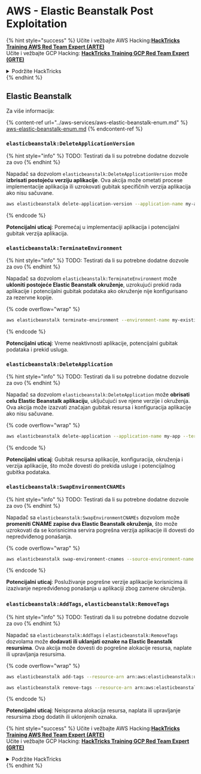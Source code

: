 # AWS - Elastic Beanstalk Post Exploitation

{% hint style="success" %}
Učite i vežbajte AWS Hacking:<img src="../../../.gitbook/assets/image (1) (1) (1) (1).png" alt="" data-size="line">[**HackTricks Training AWS Red Team Expert (ARTE)**](https://training.hacktricks.xyz/courses/arte)<img src="../../../.gitbook/assets/image (1) (1) (1) (1).png" alt="" data-size="line">\
Učite i vežbajte GCP Hacking: <img src="../../../.gitbook/assets/image (2) (1).png" alt="" data-size="line">[**HackTricks Training GCP Red Team Expert (GRTE)**<img src="../../../.gitbook/assets/image (2) (1).png" alt="" data-size="line">](https://training.hacktricks.xyz/courses/grte)

<details>

<summary>Podržite HackTricks</summary>

* Proverite [**planove pretplate**](https://github.com/sponsors/carlospolop)!
* **Pridružite se** 💬 [**Discord grupi**](https://discord.gg/hRep4RUj7f) ili [**telegram grupi**](https://t.me/peass) ili **pratite** nas na **Twitteru** 🐦 [**@hacktricks\_live**](https://twitter.com/hacktricks_live)**.**
* **Podelite hakerske trikove slanjem PR-ova na** [**HackTricks**](https://github.com/carlospolop/hacktricks) i [**HackTricks Cloud**](https://github.com/carlospolop/hacktricks-cloud) github repozitorijume.

</details>
{% endhint %}

## Elastic Beanstalk

Za više informacija:

{% content-ref url="../aws-services/aws-elastic-beanstalk-enum.md" %}
[aws-elastic-beanstalk-enum.md](../aws-services/aws-elastic-beanstalk-enum.md)
{% endcontent-ref %}

### `elasticbeanstalk:DeleteApplicationVersion`

{% hint style="info" %}
TODO: Testirati da li su potrebne dodatne dozvole za ovo
{% endhint %}

Napadač sa dozvolom `elasticbeanstalk:DeleteApplicationVersion` može **izbrisati postojeću verziju aplikacije**. Ova akcija može ometati procese implementacije aplikacija ili uzrokovati gubitak specifičnih verzija aplikacija ako nisu sačuvane.
```bash
aws elasticbeanstalk delete-application-version --application-name my-app --version-label my-version
```
{% endcode %}

**Potencijalni uticaj**: Poremećaj u implementaciji aplikacija i potencijalni gubitak verzija aplikacija.

### `elasticbeanstalk:TerminateEnvironment`

{% hint style="info" %}
TODO: Testirati da li su potrebne dodatne dozvole za ovo
{% endhint %}

Napadač sa dozvolom `elasticbeanstalk:TerminateEnvironment` može **ukloniti postojeće Elastic Beanstalk okruženje**, uzrokujući prekid rada aplikacije i potencijalni gubitak podataka ako okruženje nije konfigurisano za rezervne kopije.

{% code overflow="wrap" %}
```bash
aws elasticbeanstalk terminate-environment --environment-name my-existing-env
```
{% endcode %}

**Potencijalni uticaj**: Vreme neaktivnosti aplikacije, potencijalni gubitak podataka i prekid usluga.

### `elasticbeanstalk:DeleteApplication`

{% hint style="info" %}
TODO: Testirati da li su potrebne dodatne dozvole za ovo
{% endhint %}

Napadač sa dozvolom `elasticbeanstalk:DeleteApplication` može **obrisati celu Elastic Beanstalk aplikaciju**, uključujući sve njene verzije i okruženja. Ova akcija može izazvati značajan gubitak resursa i konfiguracija aplikacije ako nisu sačuvane. 

{% code overflow="wrap" %}
```bash
aws elasticbeanstalk delete-application --application-name my-app --terminate-env-by-force
```
{% endcode %}

**Potencijalni uticaj**: Gubitak resursa aplikacije, konfiguracija, okruženja i verzija aplikacije, što može dovesti do prekida usluge i potencijalnog gubitka podataka.

### `elasticbeanstalk:SwapEnvironmentCNAMEs`

{% hint style="info" %}
TODO: Testirati da li su potrebne dodatne dozvole za ovo
{% endhint %}

Napadač sa `elasticbeanstalk:SwapEnvironmentCNAMEs` dozvolom može **promeniti CNAME zapise dva Elastic Beanstalk okruženja**, što može uzrokovati da se korisnicima servira pogrešna verzija aplikacije ili dovesti do nepredviđenog ponašanja.

{% code overflow="wrap" %}
```bash
aws elasticbeanstalk swap-environment-cnames --source-environment-name my-env-1 --destination-environment-name my-env-2
```
{% endcode %}

**Potencijalni uticaj**: Posluživanje pogrešne verzije aplikacije korisnicima ili izazivanje nepredviđenog ponašanja u aplikaciji zbog zamene okruženja.

### `elasticbeanstalk:AddTags`, `elasticbeanstalk:RemoveTags`

{% hint style="info" %}
TODO: Testirati da li su potrebne dodatne dozvole za ovo
{% endhint %}

Napadač sa `elasticbeanstalk:AddTags` i `elasticbeanstalk:RemoveTags` dozvolama može **dodavati ili uklanjati oznake na Elastic Beanstalk resursima**. Ova akcija može dovesti do pogrešne alokacije resursa, naplate ili upravljanja resursima.

{% code overflow="wrap" %}
```bash
aws elasticbeanstalk add-tags --resource-arn arn:aws:elasticbeanstalk:us-west-2:123456789012:environment/my-app/my-env --tags Key=MaliciousTag,Value=1

aws elasticbeanstalk remove-tags --resource-arn arn:aws:elasticbeanstalk:us-west-2:123456789012:environment/my-app/my-env --tag-keys MaliciousTag
```
{% endcode %}

**Potencijalni uticaj**: Neispravna alokacija resursa, naplata ili upravljanje resursima zbog dodatih ili uklonjenih oznaka.

{% hint style="success" %}
Učite i vežbajte AWS Hacking:<img src="../../../.gitbook/assets/image (1) (1) (1) (1).png" alt="" data-size="line">[**HackTricks Training AWS Red Team Expert (ARTE)**](https://training.hacktricks.xyz/courses/arte)<img src="../../../.gitbook/assets/image (1) (1) (1) (1).png" alt="" data-size="line">\
Učite i vežbajte GCP Hacking: <img src="../../../.gitbook/assets/image (2) (1).png" alt="" data-size="line">[**HackTricks Training GCP Red Team Expert (GRTE)**<img src="../../../.gitbook/assets/image (2) (1).png" alt="" data-size="line">](https://training.hacktricks.xyz/courses/grte)

<details>

<summary>Podržite HackTricks</summary>

* Proverite [**planove pretplate**](https://github.com/sponsors/carlospolop)!
* **Pridružite se** 💬 [**Discord grupi**](https://discord.gg/hRep4RUj7f) ili [**telegram grupi**](https://t.me/peass) ili **pratite** nas na **Twitteru** 🐦 [**@hacktricks\_live**](https://twitter.com/hacktricks_live)**.**
* **Podelite hakerske trikove slanjem PR-ova na** [**HackTricks**](https://github.com/carlospolop/hacktricks) i [**HackTricks Cloud**](https://github.com/carlospolop/hacktricks-cloud) github repozitorijume.

</details>
{% endhint %}
